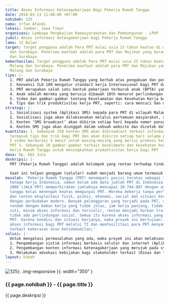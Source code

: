 ```yaml
---
title: Akses Informasi Ketenagakerjaan Bagi Pekerja Rumah Tangga
date: 2014-03-13 11:08:00 +07:00
nohibah: 125
nama: Irfan Afandi
lokasi: Jember, Jawa Timur
organisasi: Lembaga Pengkajian Kemasyarakatan dan Pembangunan - LPKP
judul: Akses informasi ketengakerjaan bagi Pekerja Rumah Tangga
lama: 12 Bulan
target: Target pengguna adalah Para PRT mulai usia 15 tahun keatas di wilayah Malang
  dan Surabaya. Penerima manfaat adalah para PRT dan Majikan yang berada di Malang
  dan Surabaya
keberhasilan: Target pengguna adalah Para PRT mulai usia 15 tahun keatas di wilayah
  Malang dan Surabaya. Penerima manfaat adalah para PRT dan Majikan yang berada di
  Malang dan Surabaya
tipe: |-
  1. PRT adalah Pekerja Rumah Tangga yang berhak atas pengakuan dan perlindungan seperti pekerja formal lainnya di Indonesia (120 karakter)
  2. Konvensi ILO 189 mengatur standar2 kerja Internasional bagi PRT dan pengakuan hak2 sebagai pekerja dan perlindungan sosial (123 karakter)
  3. PRT merupakan salah satu bentuk pekerjaan terburuk anak (BPTA) yang dilarang menurut UU No.1 tahun 2000 (103 karakter)
  4. Anak adalah mereka yang berusia dibawah 18th menurut perlindungan anak UU No. 23/2002 dan berhak mendapatkan pendidikan yg layak (129 karakter)
  5. Video dan gambar-gambar tentang Keselamatan dan Kesehatan Kerja bagi PRT
  6. Tips dan trik produktivitas kerja PRT, seperti: cara mencuci dan menyetrika yang benar, dll.
strategi: |-
  1. Sosialisasi system (Aplikasi SMS) kepada para PRT di wilayah Malang dan Surabaya agar mereka mendaftarkan nomer ponselnya pada system. Sosialisasi dilaksanakan melalui berbagai cara, seperti: pembuatan dan penyebaran brosur yang berisi manfaat dan tata cara registrasi serta SMS keluhan, pemasangan poster dan promosi melalui online dan media social (facebook, twitter).
  2. Sosialisasi juga akan dilaksanakan melalui pertemuan masyarakat, seperti PKK, keagamaan dan kepemudaan serta di pusat-pusat perbelanjaan dan sekolah dimana peluang bertemu dengan komunitas PRT bisa terlaksana. Keberadaan tukang sayur juga akan dimanfaatkan.
  3. Konten ‘SMS broadcast’ akan dikirim setiap hari kepada nomer ponsel yang sudah teregistrasi. Sebanyak 250 konten SMS akan diterima ponsel PRT secara gratis. Sistem akan terhubung dengan twitter agar lebih murah.
  4. Konten SMS juga akan diunggah dalam sebuah website dan dicetak dalam brosur termasuk penjelasan atas konten yang dimaksud.
kuantitas: 1. Sebanyak 250 konten SMS akan dibroadcast terkait informasi ketenagakerjaan
  termasuk tips dan trik bagi PRT dan akan dikirim setiap hari selama proyek; 2. Sekitar
  5 video berdurasi 5 menit untuk masing-masing yang berisi promosi kerja layak bagi
  PRT 3. Sebanyak 10 gambar-gambar terkait keselamatn dan kesehatan kerja dalam lingkungan
  kerja Rumah Tangga untuk meningkatkan produktivitas kerja bagi PRT
dana: Rp. 665 Juta
deskripsi: |-
  PRT (Pekerja Rumah Tangga) adalah kelompok yang rentan terhadap tindak kekerasan, diskriminasi dan ketidakadilan karena keterbatasan terhadap akses informasi. Situasi dan kondisi kerja PRT di Indonesia tidak jelas karena belum ada peraturan atau UU yang menjadi rujukan perlindungan PRT dan tidak adanya pengakuan sebagai pekerja seperti pekerja formal lainnya. Sampai saat ini, belum ada lembaga resmi yang dapat menyediakan informasi dan menerima keluhan terkait isu ketenagakerjaan bagi para PRT. Meski standar ketenagakerjaan Internasional PRT telah diadopsi sebagai Konvensi (ILO No. 189 tentang kerja layak bagi PRT) pada Juni 2011, Pemerintah Indonesia masih belum meratifikasi konvensi tersebut atau menyusun UU/peraturan-nya, karenanya informasi tentang kerja layak termasuk norma kerja bagi PRT di Indonesia masih sangat terbatas.

  Saat ini telpon genggam (selular) sudah menjadi barang umum termasuk para PRT bahkan banyak yang menggunakan Smartphone. Untuk mengoptimalkan manfaat seluler, proyek ini akan membangun model Aplikasi SMS untuk PRT yang meliputi pengembangan sistim berbasis seluler dan internet dan produksi konten informasi. Sistim tersebut nantinya dapat melakukan ‘SMS broadcast’ terkait informasi ketenagakerjaan dan hukum bagi PRT serta informasi penting dalam upaya meningkatkan keahlian dan kompetensi PRT, (2) Menerima ‘SMS keluhan’ dari PRT dan (3) ‘menu khusus’ yang menyediakan informasi ketenagakerjaan bagi PRT yang dapat diunduh bagi kepentingan PRT.
masalah: 'Pekerja Rumah Tangga (PRT) menempati posisi teratas sebagai tujuan migrasi
  tenaga kerja Indonesia, namun belum ada data jumlah PRT di Indonesia. Rapid assessment
  2009 (JALA PRT) memperkirakan jumlahnya mencapai 10.744.887 dengan asumsi 67% rumah
  tangga kelas menengah keatas mempunyai PRT. Mereka bekerja tanpa perlindungan normatif
  dan rentan eksploitasi fisik, psikis, ekonomi, social dan situasi kerja yang lekat
  dengan perbudakan modern. Banyak pelanggaran yang terjadi pada PRT, seperti upah
  rendah dengan beban kerja yang tidak jelas, jam kerja panjang, tidak ada libur atau
  cuti, minim akses informasi dan terisolir, rentan menjadi korban trafficking dan
  tidak ada perlindungan social. Semua itu karena akses informasi yang terbatas bagi
  PRT. Karena kondisi dan situasi kerjanya, maka proyek ini bertujuan: Meningkatkan
  akses informasi bagi PRT melalui TI dan memfasilitasi para PRT menyampaikan keluhan
  terkait kekerasan atau ketidakadilan;'
solusi: |-
  Untuk mengatasi permasalahan yang ada, maka proyek ini akan melaksanakan kegiatan sebagai berikut:
  1. Pengembangan sistim informasi berbasis seluler dan internet (Aplikasi SMS) yang menyediakan fasilitas SMS broadcast dan menu khusus terkait informasi ketenagakerjaan bagi PRT termasuk SMS Keluhan bagi PRT;
  2. Pengembangan konten informasi ketenagakerjaan yang merujuk pada standar kerja Internasional bagi PRT (Konvensi ILO No. 189 tentang kerja layak bagi PRT) dan pertauran perundangan yang sudah ada, seperti UU ketengakerjaan, UU kebebasan berserikat, UU Perlindungan Anak dan sebagainya;
  3. Melakukan advokasi kebijakan bagi stakeholder terkait (Dinas dan lembaga rujukan) dan pengorganisasian dan pemberdayaan PRT melalui sosialisasi pemanfaatan dan tata cara penggunaan sistim tersebut kepada para PRT di Malang dan Surabaya.
layout: hibah
---
```


![125](/static/img/hibahcms/125.png){: .img-responsive }{: width="350" }

### {{ page.nohibah }} - {{ page.title }}

{{ page.deskripsi }}
